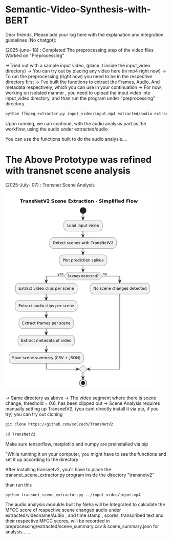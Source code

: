# Semantic-Video-Synthesis-with-BERT
Dear friends, 
Please add your log here with the explanation and integration guidelines [No chatgpt]: 

[2025-june- 18] : Completed The preprocessing step of the video files
Worked on "Preprocessing"

->Tried out with a sample input video, (place it inside the input_video directory)
-> You can try out by placing any video here (in mp4 right now)
-> To run the preprocessing (right now) you need to be in the respective directory first
-> I've built the functions to extract the Frames, Audio, And metadata respectively, which you can use in your continuation
-> For now, working on isolated manner , you need to upload the input video into input_video directory, and than run the program under "preprocessing"  directory


```bash
python ffmpeg_extractor.py input_video/input.mp4 extracted/audio extracted/Frames extracted/metadata
```

Upon running, we can continue, with the audio analysis part as the workflow, using the audio under extracted/audio

You can use the functions built to do the audio analysis....


# The Above Prototype was refined with transnet scene analysis

[2025-July- 07] : Transnet Scene Analysis 

![Scene Prediction Spikes](transnetv2.png)


-> Same directory as above
-> The video segment where there is scene change, threshold = 0.6, has been clipped out
-> Scene Analysis requires manually setting up TransnetV2, (you cant directly install it via pip, if you try) you can try out cloning

```bash
git clone https://github.com/soCzech/TransNetV2
```
```bash
cd TransNetV2
```

Make sure tensorflow, matplotlib and numpy are preinstalled via pip 


"While running it on your computer, you might have to see the functions and set it up according to the directory


After installing transnetv2, you'll have to place the transnet_scene_extractor.py program inside the directory "transnetv2"

than run this 

```bash
python transnet_scene_extractor.py ../input_video/input.mp4
```

The audio analysis modulde built by Neha will be Integrated to calculate the MFCC score of  respective scene changed audio under extracted/videoname/Audio , and time stamp , scores, transcribed text and their respective MFCC scores,  will be recorded in preprocessing/extracted/scene_summary.csv & scene_summary.json for analysis.......